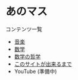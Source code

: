 あのマス
===

コンテンツ一覧
* [音楽](https://anomath.github.io/AnoMath/music/home)
* [数学](https://anomath.github.io/AnoMath/math/home)
* [数学の哲学](https://anomath.github.io/AnoMath/philosophy/home)
* [このサイトが出来るまで](https://anomath.github.io/AnoMath/diary/home)
* YouTube (準備中)
